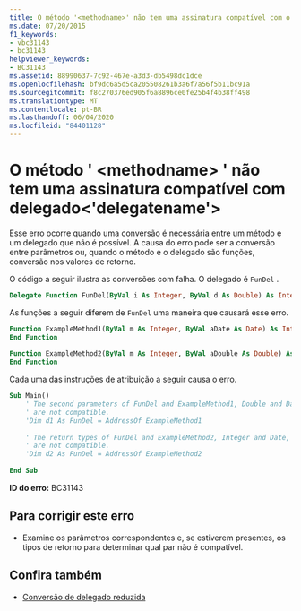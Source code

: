 ```yaml
---
title: O método '<methodname>' não tem uma assinatura compatível com o delegado <'nomedodelegado'>
ms.date: 07/20/2015
f1_keywords:
- vbc31143
- bc31143
helpviewer_keywords:
- BC31143
ms.assetid: 88990637-7c92-467e-a3d3-db5498dc1dce
ms.openlocfilehash: bf9dc6a5d5ca205508261b3a6f7a56f5b11bc91a
ms.sourcegitcommit: f8c270376ed905f6a8896ce0fe25b4f4b38ff498
ms.translationtype: MT
ms.contentlocale: pt-BR
ms.lasthandoff: 06/04/2020
ms.locfileid: "84401128"
---
```

# <a name="method-methodname-does-not-have-a-signature-compatible-with-delegate-delegatename"></a>O método ' \<methodname> ' não tem uma assinatura compatível com delegado\<'delegatename'>
Esse erro ocorre quando uma conversão é necessária entre um método e um delegado que não é possível. A causa do erro pode ser a conversão entre parâmetros ou, quando o método e o delegado são funções, conversão nos valores de retorno.  
  
 O código a seguir ilustra as conversões com falha. O delegado é `FunDel` .  
  
```vb  
Delegate Function FunDel(ByVal i As Integer, ByVal d As Double) As Integer  
```  
  
 As funções a seguir diferem de `FunDel` uma maneira que causará esse erro.  
  
```vb  
Function ExampleMethod1(ByVal m As Integer, ByVal aDate As Date) As Integer  
End Function  
  
Function ExampleMethod2(ByVal m As Integer, ByVal aDouble As Double) As Date  
End Function  
```  
  
 Cada uma das instruções de atribuição a seguir causa o erro.  
  
```vb  
Sub Main()  
    ' The second parameters of FunDel and ExampleMethod1, Double and Date,  
    ' are not compatible.  
    'Dim d1 As FunDel = AddressOf ExampleMethod1  
  
    ' The return types of FunDel and ExampleMethod2, Integer and Date,  
    ' are not compatible.  
    'Dim d2 As FunDel = AddressOf ExampleMethod2  
  
End Sub  
```  
  
 **ID do erro:** BC31143  
  
## <a name="to-correct-this-error"></a>Para corrigir este erro  
  
- Examine os parâmetros correspondentes e, se estiverem presentes, os tipos de retorno para determinar qual par não é compatível.  
  
## <a name="see-also"></a>Confira também

- [Conversão de delegado reduzida](../programming-guide/language-features/delegates/relaxed-delegate-conversion.md)

